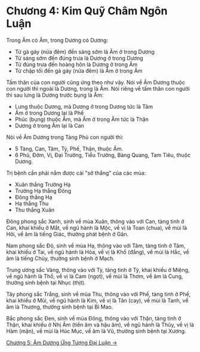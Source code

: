 # Chương 4: Kim Quỹ Châm Ngôn Luận

Trong Âm có Âm, trong Dương có Dương:

- Từ gà gáy (nửa đêm) đến sáng sớm là Âm ở trong Dương
- Từ sáng sớm đến đúng trưa là Dương ở trong Dương
- Từ đúng trưa đến hoàng hôn là Dương ở trong Âm
- Từ chập tối đến gà gáy (nửa đêm) là Âm ở trong Âm

Tấm thân của con người cũng ứng theo như vậy. Nói về Âm Dương thuộc con người
thì ngoài là Dương, trong là Âm. Nói riêng về tấm thân con người thì sau lưng là
Dương trước bụng là Âm:

- Lưng thuộc Dương, mà Dương ở trong Dương tức là Tâm
- Âm ở trong Dương lại là Phế
- Phúc (bụng) thuộc Âm, mà Âm ở trong Âm tức là Thận
- Dương ở trong Âm lại là Can

Nói về Âm Dương trong Tàng Phủ con người thì:

- 5 Tàng, Can, Tâm, Tỳ, Phế, Thận, thuộc Âm.
- 6 Phủ, Đởm, Vị, Đại Trường, Tiểu Trường, Bàng Quang, Tam Tiêu, thuộc Dương.

Trị bệnh cần phải nắm được cái "sở thắng" của các mùa:

- Xuân thắng Trường Hạ
- Trường Hạ thắng Đông
- Đông thắng Hạ
- Hạ thắng Thu
- Thu thắng Xuân

Đông phong sắc Xanh, sinh về mùa Xuân, thông vào với Can, tàng tinh ở Can, khai
khiếu ở Mắt, về ngũ hành là Mộc, về vị là Toan (chua), về mùi là Hôi, về âm là
tiếng Giác, thường phát bệnh ở Gân.

Nam phong sắc Đỏ, sinh về mùa Hạ, thông vào với Tâm, tàng tinh ở Tâm, khai khiếu
ở Tai, về ngũ hành là Hỏa, về vị là Khổ (đắng), về mùi là Hắc, về âm là tiếng
Chủy, thường sinh bệnh ở Mạch.

Trung ương sắc Vàng, thông vào với Tỳ, tàng tinh ở Tỳ, khai khiếu ở Miệng, về
ngũ hành là Thổ, về vị là Cam (ngọt), về mùi là Thơm, về âm là Cung, thường sinh
bệnh tại Nhục (thịt).

Tây phong sắc Trắng, sinh về mùa Thu, thông vào với Phế, tàng tinh ở Phế, khai
khiếu ở Mũi, về ngũ hành là Kim, về vị là Tân (cay), về mùi là Tanh, về âm là
Thương, thường sinh bệnh tại Bì Mao.

Bắc phong sắc Đen, sinh về mùa Đông, thông vào với Thận, tàng tinh ở Thận, khai
khiếu ở Nhị Âm (tiền âm và hậu âm), về ngũ hành là Thủy, về vị là Hàm (mặn), về
mùi là Húc Mục, về âm là Vũ, thường sinh bệnh tại Xương.

[Chương 5: Âm Dương Ứng Tượng Đại Luận &rarr;](https://github.com/semiarthanoian/sach-y-dich/blob/master/contents/05-am-duong-ung-tuong-dai-luan.md)
